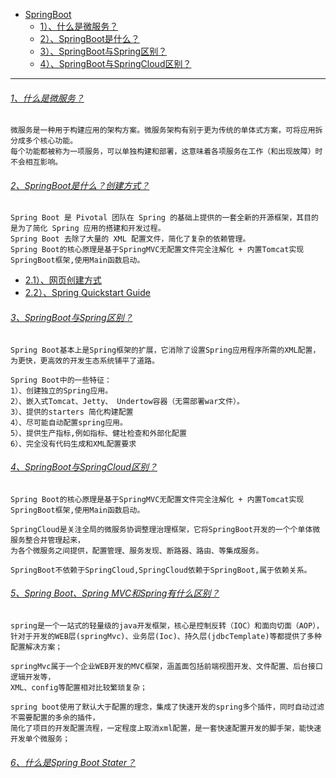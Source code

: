 * [SpringBoot]()
    - [1）、什么是微服务？]()
    - [2）、SpringBoot是什么？]()
    - [3）、SpringBoot与Spring区别？]()
    - [4）、SpringBoot与SpringCloud区别？]()

---
###### [1、什么是微服务？]()
    微服务是一种用于构建应用的架构方案。微服务架构有别于更为传统的单体式方案，可将应用拆分成多个核心功能。
    每个功能都被称为一项服务，可以单独构建和部署，这意味着各项服务在工作（和出现故障）时不会相互影响。

###### [2、SpringBoot是什么？创建方式？]()
    Spring Boot 是 Pivotal 团队在 Spring 的基础上提供的一套全新的开源框架，其目的是为了简化 Spring 应用的搭建和开发过程。
    Spring Boot 去除了大量的 XML 配置文件，简化了复杂的依赖管理。    
    Spring Boot的核心原理是基于SpringMVC无配置文件完全注解化 + 内置Tomcat实现SpringBoot框架,使用Main函数启动。
* [2.1）、网页创建方式](https://start.spring.io/) 
* [2.2）、Spring Quickstart Guide](https://spring.io/quickstart)   

###### [3、SpringBoot与Spring区别？]()
    Spring Boot基本上是Spring框架的扩展，它消除了设置Spring应用程序所需的XML配置，
    为更快，更高效的开发生态系统铺平了道路。
    
    Spring Boot中的一些特征：
    1）、创建独立的Spring应用。
    2）、嵌入式Tomcat、Jetty、 Undertow容器（无需部署war文件）。
    3）、提供的starters 简化构建配置
    4）、尽可能自动配置spring应用。
    5）、提供生产指标,例如指标、健壮检查和外部化配置
    6）、完全没有代码生成和XML配置要求

###### [4、SpringBoot与SpringCloud区别？]()
    Spring Boot的核心原理是基于SpringMVC无配置文件完全注解化 + 内置Tomcat实现SpringBoot框架,使用Main函数启动。

    SpringCloud是关注全局的微服务协调整理治理框架，它将SpringBoot开发的一个个单体微服务整合并管理起来，
    为各个微服务之间提供，配置管理、服务发现、断路器、路由、等集成服务。
    
    SpringBoot不依赖于SpringCloud,SpringCloud依赖于SpringBoot,属于依赖关系。

###### [5、Spring Boot、Spring MVC和Spring有什么区别？]()
    spring是一个一站式的轻量级的java开发框架，核心是控制反转（IOC）和面向切面（AOP），
    针对于开发的WEB层(springMvc)、业务层(Ioc)、持久层(jdbcTemplate)等都提供了多种配置解决方案；
    
    springMvc属于一个企业WEB开发的MVC框架，涵盖面包括前端视图开发、文件配置、后台接口逻辑开发等，
    XML、config等配置相对比较繁琐复杂；
    
    spring boot使用了默认大于配置的理念，集成了快速开发的spring多个插件，同时自动过滤不需要配置的多余的插件，
    简化了项目的开发配置流程，一定程度上取消xml配置，是一套快速配置开发的脚手架，能快速开发单个微服务；

###### [6、什么是Spring Boot Stater？]()



